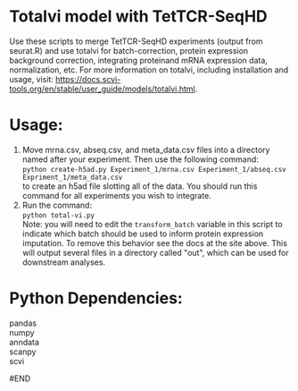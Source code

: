 # Totalvi model with TetTCR-SeqHD

Use these scripts to merge TetTCR-SeqHD experiments (output from seurat.R) and use totalvi for batch-correction, protein expression background correction, integrating proteinand mRNA expression data, normalization, etc.
For more information on totalvi, including installation and usage, visit: https://docs.scvi-tools.org/en/stable/user_guide/models/totalvi.html.

# Usage:
1. Move mrna.csv, abseq.csv, and meta_data.csv files into a directory named after your experiment. Then use the following command:<br>
`python create-h5ad.py Experiment_1/mrna.csv Experiment_1/abseq.csv Expriment_1/meta_data.csv`<br>
   to create an h5ad file slotting all of the data. You should run this command for all experiments you wish to integrate.
2. Run the command:<br>
   `python total-vi.py`<br>
   Note: you will need to edit the `transform_batch` variable in this script to indicate which batch should be used to inform protein expression imputation. To remove this behavior see the docs at the site above. This will output several files in a directory called "out", which can be used for downstream analyses.

# Python Dependencies:
pandas<br>
numpy<br>
anndata<br>
scanpy<br>
scvi<br>

#END
